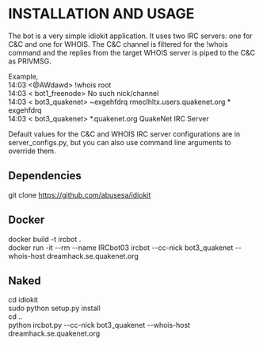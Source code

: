 # INSTALLATION AND USAGE  
The bot is a very simple idiokit application. It uses two IRC servers: one for C&C and one for WHOIS. The C&C channel is filtered for the !whois command and the replies from the target WHOIS server is piped to the C&C as PRIVMSG.  

Example,  
14:03 <@AWdawd> !whois root  
14:03 < bot1_freenode> No such nick/channel  
14:03 < bot3_quakenet> ~exgehfdrq rmeclhltx.users.quakenet.org * exgehfdrq  
14:03 < bot3_quakenet> *.quakenet.org QuakeNet IRC Server  

Default values for the C&C and WHOIS IRC server configurations are in server_configs.py, but you can also use command line arguments to override them.  

## Dependencies  
git clone https://github.com/abusesa/idiokit  

## Docker  
docker build -t ircbot .  
docker run -it --rm --name IRCbot03 ircbot --cc-nick bot3_quakenet --whois-host   dreamhack.se.quakenet.org  

## Naked  
cd idiokit  
sudo python setup.py install  
cd ..  
python ircbot.py --cc-nick bot3_quakenet --whois-host dreamhack.se.quakenet.org  

